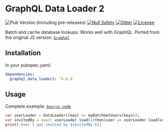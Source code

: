 # GraphQL Data Loader 2

![Pub Version (including pre-releases)](https://img.shields.io/pub/v/graphql_data_loader2?include_prereleases)
[![Null Safety](https://img.shields.io/badge/null-safety-brightgreen)](https://dart.dev/null-safety)
[![Gitter](https://img.shields.io/gitter/room/nwjs/nw.js.svg)](https://gitter.im/angel_dart/discussion)
[![License](https://img.shields.io/github/license/dukefirehawk/graphql_dart)](https://github.com/dukefirehawk/graphql_dart/blob/master/graphql_data_loader/LICENSE)

Batch and cache database lookups. Works well with GraphQL. Ported from the original JS version: [`Graphql`](https://github.com/graphql/dataloader)

## Installation

In your pubspec.yaml:

```yaml
dependencies:
  graphql_data_loader2: ^4.0.0
```

## Usage

Complete example: [`Source code`](https://github.com/dukefirehawk/graphql_dart/tree/master/graphql_data_loader/example/main.dart)

```dart
var userLoader = DataLoader((key) => myBatchGetUsers(keys));
var invitedBy = await userLoader.load(1)then(user => userLoader.load(user.invitedByID))
print('User 1 was invited by $invitedBy'));
```
